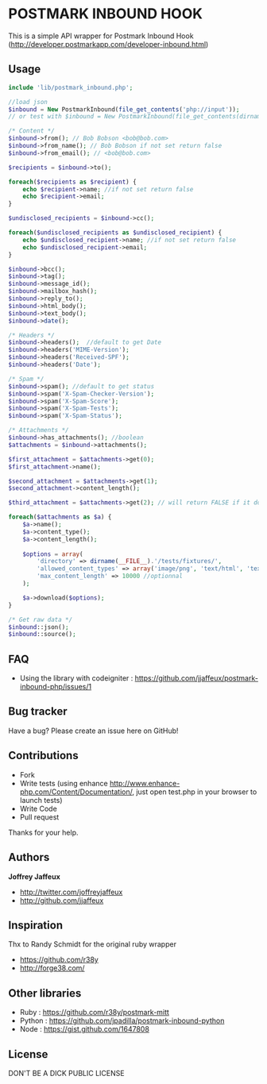 POSTMARK INBOUND HOOK
=====================

This is a simple API wrapper for Postmark Inbound Hook (http://developer.postmarkapp.com/developer-inbound.html)


Usage
-----

``` php
include 'lib/postmark_inbound.php';

//load json
$inbound = New PostmarkInbound(file_get_contents('php://input'));
// or test with $inbound = New PostmarkInbound(file_get_contents(dirname(__FILE__).'/tests/fixtures/valid_http_post.json'));

/* Content */
$inbound->from(); // Bob Bobson <bob@bob.com>
$inbound->from_name(); // Bob Bobson if not set return false
$inbound->from_email(); // <bob@bob.com>

$recipients = $inbound->to();

foreach($recipients as $recipient) {
	echo $recipient->name; //if not set return false
	echo $recipient->email;
}

$undisclosed_recipients = $inbound->cc();

foreach($undisclosed_recipients as $undisclosed_recipient) {
	echo $undisclosed_recipient->name; //if not set return false
	echo $undisclosed_recipient->email;
}

$inbound->bcc();
$inbound->tag();
$inbound->message_id();
$inbound->mailbox_hash();
$inbound->reply_to();
$inbound->html_body();
$inbound->text_body();
$inbound->date();

/* Headers */
$inbound->headers();  //default to get Date
$inbound->headers('MIME-Version');
$inbound->headers('Received-SPF');
$inbound->headers('Date');

/* Spam */
$inbound->spam(); //default to get status
$inbound->spam('X-Spam-Checker-Version');
$inbound->spam('X-Spam-Score');
$inbound->spam('X-Spam-Tests');
$inbound->spam('X-Spam-Status');

/* Attachments */
$inbound->has_attachments(); //boolean
$attachments = $inbound->attachments();

$first_attachment = $attachments->get(0);
$first_attachment->name();

$second_attachment = $attachments->get(1);
$second_attachment->content_length();

$third_attachment = $attachments->get(2); // will return FALSE if it doesn't exist

foreach($attachments as $a) {
	$a->name();
	$a->content_type();
	$a->content_length();
	
	$options = array(
		'directory' => dirname(__FILE__).'/tests/fixtures/',
		'allowed_content_types' => array('image/png', 'text/html', 'text/plain'), //optionnal
		'max_content_length' => 10000 //optionnal
	);

	$a->download($options);
}

/* Get raw data */
$inbound::json();
$inbound::source();
``` 

FAQ
---

* Using the library with codeigniter : https://github.com/jjaffeux/postmark-inbound-php/issues/1


Bug tracker
-----------

Have a bug? Please create an issue here on GitHub!


Contributions
-------------

* Fork
* Write tests (using enhance http://www.enhance-php.com/Content/Documentation/, just open test.php in your browser to launch tests)
* Write Code
* Pull request

Thanks for your help.


Authors
-------

**Joffrey Jaffeux**

+ http://twitter.com/joffreyjaffeux
+ http://github.com/jjaffeux

Inspiration
-----------

Thx to Randy Schmidt for the original ruby wrapper

+ https://github.com/r38y
+ http://forge38.com/


Other libraries
---------------

+ Ruby : https://github.com/r38y/postmark-mitt
+ Python : https://github.com/jpadilla/postmark-inbound-python
+ Node : https://gist.github.com/1647808


License
---------------------

DON'T BE A DICK PUBLIC LICENSE